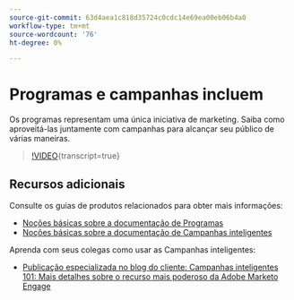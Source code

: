 ```yaml
---
source-git-commit: 63d4aea1c818d35724c0cdc14e69ea00eb06b4a0
workflow-type: tm+mt
source-wordcount: '76'
ht-degree: 0%

---
```

# Programas e campanhas incluem

Os programas representam uma única iniciativa de marketing. Saiba como aproveitá-las juntamente com campanhas para alcançar seu público de várias maneiras.

>[!VIDEO](https://video.tv.adobe.com/v/3418042/?quality=12&learn=on){transcript=true}

## Recursos adicionais

Consulte os guias de produtos relacionados para obter mais informações:

* [Noções básicas sobre a documentação de Programas](https://experienceleague.adobe.com/docs/marketo/using/product-docs/core-marketo-concepts/programs/creating-programs/understanding-programs.html?lang=pt-BR)
* [Noções básicas sobre a documentação de Campanhas inteligentes](https://experienceleague.adobe.com/docs/marketo/using/product-docs/core-marketo-concepts/smart-campaigns/understanding-smart-campaigns.html?lang=pt-BR)

Aprenda com seus colegas como usar as Campanhas inteligentes:

* [Publicação especializada no blog do cliente: Campanhas inteligentes 101: Mais detalhes sobre o recurso mais poderoso da Adobe Marketo Engage](https://nation.marketo.com/t5/product-blogs/smart-campaigns-101-a-deep-dive-into-adobe-marketo-engage-s-most/ba-p/313385#M1838)
